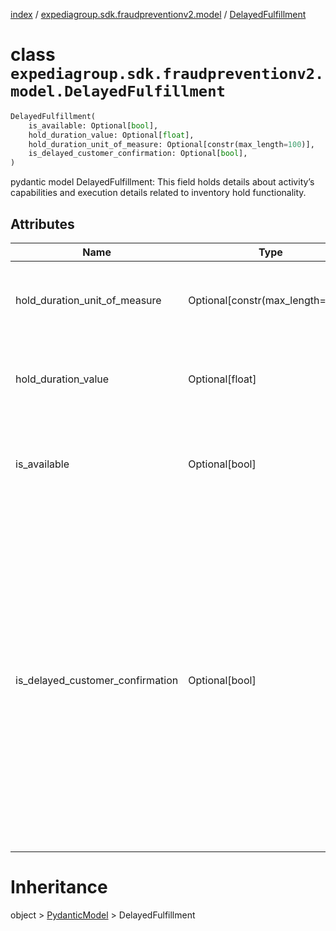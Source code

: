 [index](index.md) /
[expediagroup.sdk.fraudpreventionv2.model](expediagroup.sdk.fraudpreventionv2.model.md)
/ [DelayedFulfillment](DelayedFulfillment.md)

# class `expediagroup.sdk.fraudpreventionv2.model.DelayedFulfillment`

```python
DelayedFulfillment(
    is_available: Optional[bool],
    hold_duration_value: Optional[float],
    hold_duration_unit_of_measure: Optional[constr(max_length=100)],
    is_delayed_customer_confirmation: Optional[bool],
)
```

pydantic model DelayedFulfillment: This field holds details about
activity’s capabilities and execution details related to inventory hold
functionality.

## Attributes

| Name                             | Type                               | Required | Description                                                                                                                                                                                                                                                 |
| -------------------------------- | ---------------------------------- | -------- | ----------------------------------------------------------------------------------------------------------------------------------------------------------------------------------------------------------------------------------------------------------- |
| hold_duration_unit_of_measure    | Optional\[constr(max_length=100)\] | False    | This field indicates the unit of duration of the hold on an activity.                                                                                                                                                                                       |
| hold_duration_value              | Optional\[float\]                  | False    | This field indicates the duration of the hold on an activity.                                                                                                                                                                                               |
| is_available                     | Optional\[bool\]                   | False    | This field indicates if the fulfillment of an activity is possible or not.                                                                                                                                                                                  |
| is_delayed_customer_confirmation | Optional\[bool\]                   | False    | This field indicates whether customer order confirmation can be delayed. Customer will receive ticket number, voucher ID or any other type of confirmation until transaction is successfully completed or approved by an analyst during the review process. |

# Inheritance

object > [PydanticModel](PydanticModel.md) > DelayedFulfillment
